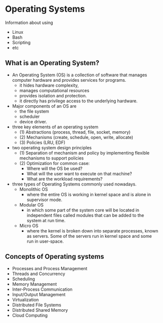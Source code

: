 # Operating Systems

Information about using

- Linux
- Bash
- Scripting
- etc

## What is an Operating System?

- An Operating System (OS) is a collection of software that manages computer hardware and provides services for programs.
  - it hides hardware complexity,
  - manages computational resources
  - provides isolation and protection.
  - it directly has privilege access to the underlying hardware.
- Major components of an OS are
  - the file system
  - scheduler
  - device driver.
- three key elements of an operating system
  - (1) Abstractions (process, thread, file, socket, memory)
  - (2) Mechanisms (create, schedule, open, write, allocate)
  - (3) Policies (LRU, EDF)
- two operating system design principles
  - (1) Separation of mechanism and policy by implementing flexible mechanisms to support policies
  - (2) Optimization for common case:
    - Where will the OS be used?
    - What will the user want to execute on that machine?
    - What are the workload requirements?
- three types of Operating Systems commonly used nowadays.
  - Monolithic OS
    - where the entire OS is working in kernel space and is alone in supervisor mode.
  - Modular OS
    - in which some part of the system core will be located in independent files called modules that can be added to the system at run time.
  - Micro OS
    - where the kernel is broken down into separate processes, known as servers. Some of the servers run in kernel space and some run in user-space.

## Concepts of Operating systems

- Processes and Process Management
- Threads and Concurrency
- Scheduling
- Memory Management
- Inter-Process Communication
- Input/Output Management
- Virtualization
- Distributed File Systems
- Distributed Shared Memory
- Cloud Computing
